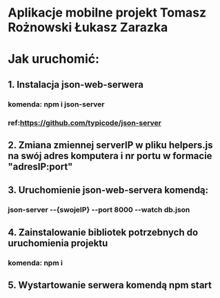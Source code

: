 # Aplikacje mobilne projekt Tomasz Rożnowski Łukasz Zarazka
# Jak uruchomić:
## 1. Instalacja json-web-serwera
### komenda: npm i json-server
### ref:https://github.com/typicode/json-server
## 2. Zmiana zmiennej serverIP  w pliku helpers.js na swój adres komputera i nr portu w formacie "adresIP:port"
## 3. Uruchomienie json-web-servera komendą:
### json-server --{swojeIP} --port 8000  --watch db.json
## 4. Zainstalowanie bibliotek potrzebnych do uruchomienia projektu
### komenda: npm i
## 5. Wystartowanie serwera komendą npm start

